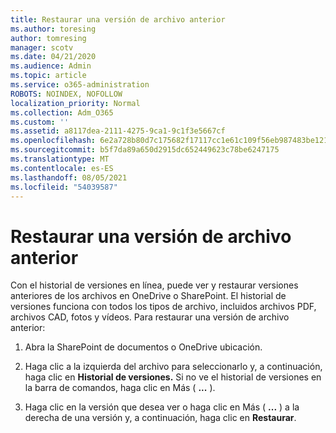 ```yaml
---
title: Restaurar una versión de archivo anterior
ms.author: toresing
author: tomresing
manager: scotv
ms.date: 04/21/2020
ms.audience: Admin
ms.topic: article
ms.service: o365-administration
ROBOTS: NOINDEX, NOFOLLOW
localization_priority: Normal
ms.collection: Adm_O365
ms.custom: ''
ms.assetid: a8117dea-2111-4275-9ca1-9c1f3e5667cf
ms.openlocfilehash: 6e2a728b80d7c175682f17117cc1e61c109f56eb987483be12187d048467a4c4
ms.sourcegitcommit: b5f7da89a650d2915dc652449623c78be6247175
ms.translationtype: MT
ms.contentlocale: es-ES
ms.lasthandoff: 08/05/2021
ms.locfileid: "54039587"
---
```

# <a name="restore-a-previous-file-version"></a>Restaurar una versión de archivo anterior

Con el historial de versiones en línea, puede ver y restaurar versiones anteriores de los archivos en OneDrive o SharePoint. El historial de versiones funciona con todos los tipos de archivo, incluidos archivos PDF, archivos CAD, fotos y vídeos. Para restaurar una versión de archivo anterior:
  
1. Abra la SharePoint de documentos o OneDrive ubicación.
    
2. Haga clic a la izquierda del archivo para seleccionarlo y, a continuación, haga clic en **Historial de versiones.** Si no ve el historial de versiones en la barra de comandos, haga clic en Más ( **...** ). 
    
3. Haga clic en la versión que desea ver o haga clic en Más ( **...** ) a la derecha de una versión y, a continuación, haga clic en **Restaurar**.
    

